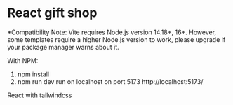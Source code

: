 # React gift shop


 *Compatibility Note: Vite requires Node.js version 14.18+, 16+. However, some templates require a higher Node.js version to work, please upgrade if your package manager warns about it.


With NPM:
1. npm install
2. npm run dev 
run on localhost on port 5173
http://localhost:5173/
 
React with tailwindcss
